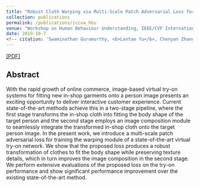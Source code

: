 ```yaml
---
title: "Robust Cloth Warping via Multi-Scale Patch Adversarial Loss for Virtual Try-On Framework"
collection: publications
permalink: /publications/iccvw_hbu
venue: "Workshop on Human Behaviour Understanding, IEEE/CVF International Conference on Computer Vision(ICCV)"
date: 2019-10-7
<!-- citation: 'Swaminathan Gurumurthy, <b>Lantao Yu</b>, Chenyan Zhang, Yongchao Jin, Weiping Li, Xiaodong Zhang, Fei Fang. <i>ACM SIGCAS Conference on Computing and Sustainable Societies.</i> <b>COMPASS 2018</b>. -->'
---
```

[[PDF]](http://openaccess.thecvf.com/content_ICCVW_2019/papers/HBU/Ayush_Robust_Cloth_Warping_via_Multi-Scale_Patch_Adversarial_Loss_for_Virtual_ICCVW_2019_paper.pdf)
## Abstract
With the rapid growth of online commerce, image-based virtual try-on systems for fitting new in-shop garments onto a person image presents an exciting opportunity to deliver
interactive customer experience. Current state-of-the-art methods achieve this in a two-stage pipeline, where the first stage transforms the in-shop cloth into fitting the body
shape of the target person and the second stage employs an image composition module to seamlessly integrate the transformed in-shop cloth onto the target person image. In
the present work, we introduce a multi-scale patch adversarial loss for training the warping module of a state-of-the-art virtual try-on network. We show that the proposed loss produces a robust transformation of clothes to fit the body shape while preserving texture details, which in turn improves the image composition in the second stage. We perform extensive evaluations of the proposed loss on the try-on performance and show significant performance improvement
over the existing state-of-the-art method.
